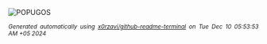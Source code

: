 <div align="justify">
<picture>
    <source media="(prefers-color-scheme: dark)" srcset="https://i.ibb.co/g91cRCz/output-gif.gif">
    <source media="(prefers-color-scheme: light)" srcset="https://i.ibb.co/g91cRCz/output-gif.gif">
    <img alt="POPUGOS" src="https://i.ibb.co/g91cRCz/output-gif.gif">
</picture>

<sub><i>Generated automatically using [x0rzavi/github-readme-terminal](https://github.com/x0rzavi/github-readme-terminal) on Tue Dec 10 05:53:53 AM +05 2024</i></sub>
</div>